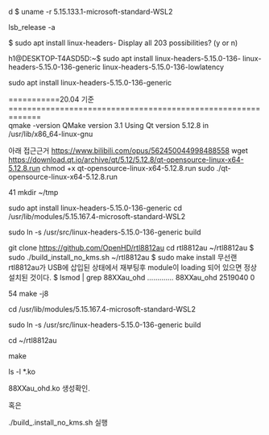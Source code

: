 d
$ uname -r
5.15.133.1-microsoft-standard-WSL2

lsb_release -a


$ sudo apt install linux-headers-
Display all 203 possibilities? (y or n)

h1@DESKTOP-T4ASD5D:~$ sudo apt install linux-headers-5.15.0-136-
linux-headers-5.15.0-136-generic     linux-headers-5.15.0-136-lowlatency

sudo apt install linux-headers-5.15.0-136-generic


===========20.04 기준=============================================================  
qmake -version
QMake version 3.1
Using Qt version 5.12.8 in /usr/lib/x86_64-linux-gnu
 
아래 접근근거 https://www.bilibili.com/opus/562450044998488558
wget https://download.qt.io/archive/qt/5.12/5.12.8/qt-opensource-linux-x64-5.12.8.run
chmod +x qt-opensource-linux-x64-5.12.8.run
sudo ./qt-opensource-linux-x64-5.12.8.run


   41  mkdir ~/tmp

sudo apt install linux-headers-5.15.0-136-generic
cd /usr/lib/modules/5.15.167.4-microsoft-standard-WSL2

sudo ln -s  /usr/src/linux-headers-5.15.0-136-generic build

git clone https://github.com/OpenHD/rtl8812au
cd rtl8812au
~/rtl8812au $ sudo ./build_install_no_kms.sh
~/rtl8812au $ sudo make install
        무선랜 rtl8812au가 USB에 삽입된 상태에서 재부팅후 module이 loading 되어 있으면 정상 설치된 것이다.
$ lsmod | grep 88XXau_ohd 
        .............
        88XXau_ohd           2519040  0

        

   54  make -j8

   



cd /usr/lib/modules/5.15.167.4-microsoft-standard-WSL2

sudo ln -s  /usr/src/linux-headers-5.15.0-136-generic build

cd ~/rtl8812au

make 

ls -l *.ko

88XXau_ohd.ko 생성확인.

혹은

 ./build_.install_no_kms.sh 실행


